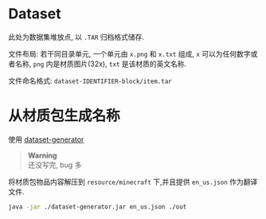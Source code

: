 # Dataset

此处为数据集堆放点, 以 `.TAR` 归档格式储存.

文件布局: 若干同目录单元, 一个单元由 `x.png` 和 `x.txt` 组成, `x` 可以为任何数字或者名称, `png` 内是材质图片(32x), `txt` 是该材质的英文名称.

文件命名格式: `dataset-IDENTIFIER-block/item.tar`

# 从材质包生成名称

使用 [dataset-generator](../dataset-generator)

> **Warning**  
> 还没写完, bug 多

将材质包物品内容解压到 `resource/minecraft` 下,并且提供 `en_us.json` 作为翻译文件.

```bash
java -jar ./dataset-generator.jar en_us.json ./out
```
